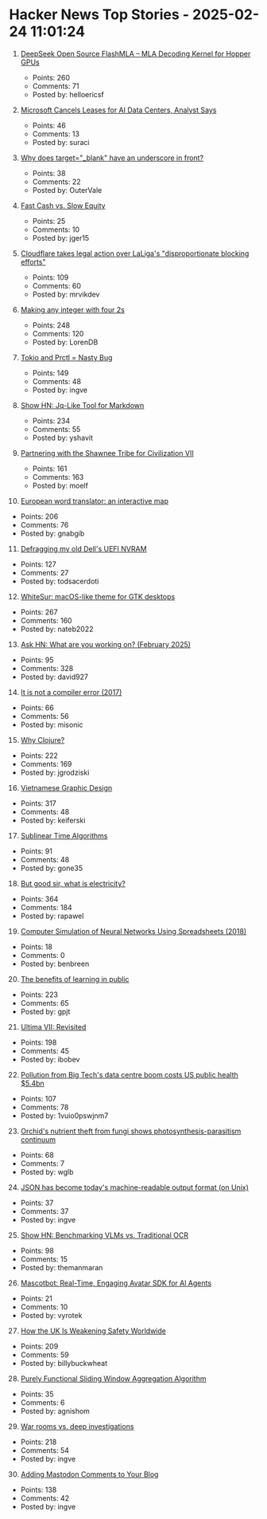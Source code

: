 # Hacker News Top Stories - 2025-02-24 11:01:24

1. [DeepSeek Open Source FlashMLA – MLA Decoding Kernel for Hopper GPUs](https://github.com/deepseek-ai/FlashMLA)
   - Points: 260
   - Comments: 71
   - Posted by: helloericsf

2. [Microsoft Cancels Leases for AI Data Centers, Analyst Says](https://www.bloomberg.com/news/articles/2025-02-24/microsoft-cancels-leases-for-ai-data-centers-analyst-says)
   - Points: 46
   - Comments: 13
   - Posted by: suraci

3. [Why does target="_blank" have an underscore in front?](https://kyrylo.org/html/2024/10/25/why-does-target-blank-have-an-underscore-in-front.html)
   - Points: 38
   - Comments: 22
   - Posted by: OuterVale

4. [Fast Cash vs. Slow Equity](https://blog.nateliason.com/p/fast-cash-slow-equity)
   - Points: 25
   - Comments: 10
   - Posted by: jger15

5. [Cloudflare takes legal action over LaLiga's "disproportionate blocking efforts"](https://www.broadbandtvnews.com/2025/02/19/cloudflare-takes-legal-action-over-laligas-disproportionate-blocking-efforts/)
   - Points: 109
   - Comments: 60
   - Posted by: mrvikdev

6. [Making any integer with four 2s](https://eli.thegreenplace.net/2025/making-any-integer-with-four-2s/)
   - Points: 248
   - Comments: 120
   - Posted by: LorenDB

7. [Tokio and Prctl = Nasty Bug](https://kobzol.github.io/rust/2025/02/23/tokio-plus-prctl-equals-nasty-bug.html)
   - Points: 149
   - Comments: 48
   - Posted by: ingve

8. [Show HN: Jq-Like Tool for Markdown](https://github.com/yshavit/mdq)
   - Points: 234
   - Comments: 55
   - Posted by: yshavit

9. [Partnering with the Shawnee Tribe for Civilization VII](https://civilization.2k.com/civ-vii/news/civilization-vii-shawnee-tribe-partnership/)
   - Points: 161
   - Comments: 163
   - Posted by: moelf

10. [European word translator: an interactive map](https://ukdataexplorer.com/european-translator/)
   - Points: 206
   - Comments: 76
   - Posted by: gnabgib

11. [Defragging my old Dell's UEFI NVRAM](https://artemis.sh/2025/02/22/uefi-nvram-defrag.html)
   - Points: 127
   - Comments: 27
   - Posted by: todsacerdoti

12. [WhiteSur: macOS-like theme for GTK desktops](https://github.com/vinceliuice/WhiteSur-gtk-theme)
   - Points: 267
   - Comments: 160
   - Posted by: nateb2022

13. [Ask HN: What are you working on? (February 2025)](undefined)
   - Points: 95
   - Comments: 328
   - Posted by: david927

14. [It is not a compiler error (2017)](https://blog.plover.com/2017/11/12/)
   - Points: 66
   - Comments: 56
   - Posted by: misonic

15. [Why Clojure?](https://gaiwan.co/blog/why-clojure/)
   - Points: 222
   - Comments: 169
   - Posted by: jgrodziski

16. [Vietnamese Graphic Design](https://vietgd.com/)
   - Points: 317
   - Comments: 48
   - Posted by: keiferski

17. [Sublinear Time Algorithms](https://people.csail.mit.edu/ronitt/sublinear.html)
   - Points: 91
   - Comments: 48
   - Posted by: gone35

18. [But good sir, what is electricity?](https://lcamtuf.substack.com/p/but-good-sir-what-is-electricity)
   - Points: 364
   - Comments: 184
   - Posted by: rapawel

19. [Computer Simulation of Neural Networks Using Spreadsheets (2018)](https://arxiv.org/abs/1807.00018)
   - Points: 18
   - Comments: 0
   - Posted by: benbreen

20. [The benefits of learning in public](https://www.gilesthomas.com/2025/02/20250223-til-deep-dive-posts)
   - Points: 223
   - Comments: 65
   - Posted by: gpjt

21. [Ultima VII: Revisited](https://www.u7revisited.com/)
   - Points: 198
   - Comments: 45
   - Posted by: ibobev

22. [Pollution from Big Tech's data centre boom costs US public health $5.4bn](https://www.ft.com/content/d595d5f6-79d1-47eb-b690-8597f09b39e7)
   - Points: 107
   - Comments: 78
   - Posted by: 1vuio0pswjnm7

23. [Orchid's nutrient theft from fungi shows photosynthesis-parasitism continuum](https://phys.org/news/2025-02-orchid-nutrient-theft-fungi-photosynthesis.html)
   - Points: 68
   - Comments: 7
   - Posted by: wglb

24. [JSON has become today's machine-readable output format (on Unix)](https://utcc.utoronto.ca/~cks/space/blog/sysadmin/JSONModernMachineReadableFormat)
   - Points: 37
   - Comments: 37
   - Posted by: ingve

25. [Show HN: Benchmarking VLMs vs. Traditional OCR](https://getomni.ai/ocr-benchmark)
   - Points: 98
   - Comments: 15
   - Posted by: themanmaran

26. [Mascotbot: Real-Time, Engaging Avatar SDK for Al Agents](https://www.mascot.bot/)
   - Points: 21
   - Comments: 10
   - Posted by: vyrotek

27. [How the UK Is Weakening Safety Worldwide](https://blog.thenewoil.org/how-the-uk-is-weakening-safety-worldwide)
   - Points: 209
   - Comments: 59
   - Posted by: billybuckwheat

28. [Purely Functional Sliding Window Aggregation Algorithm](https://byorgey.github.io/blog/posts/2024/11/27/stacks-queues.html)
   - Points: 35
   - Comments: 6
   - Posted by: agnishom

29. [War rooms vs. deep investigations](https://rachelbythebay.com/w/2025/02/22/war/)
   - Points: 218
   - Comments: 54
   - Posted by: ingve

30. [Adding Mastodon Comments to Your Blog](https://beej.us/blog/data/mastodon-comments/)
   - Points: 138
   - Comments: 42
   - Posted by: ingve

